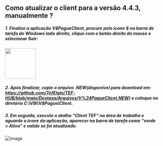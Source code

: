 ## Como atualizar o client para a versão 4.4.3, manualmente ?




##### 1. Finalize a aplicação V$PagueClient, procure pelo ícone $ na barra de tarefa do Windows lado direito, clique com o botão direito do mouse e selecionar Sair:

<img src="https://github.com/user-attachments/assets/fb02c291-407f-4402-8032-4192b24fb29d" width="100">


##### 2. Após finalizar, copie o arquivo .NEW(disponível para download em: https://github.com/TefElgin/TEF-HUB/blob/main/Destaxa/Arquivos/V%24PagueClient.NEW) e coloque no diretório C:\VBI\V$Pague\Client.


##### 3. Em seguida, execute o atalho "Client TEF" na área de trabalho e aguarde o ícone da aplicação, aparecer na barra de tarefa como “verde = Ativo” e valide se foi atualizado.

![image](https://github.com/user-attachments/assets/82d2536b-3660-4a6d-a305-0f62a238f30f)
